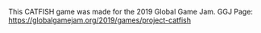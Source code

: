 This CATFISH game was made for the 2019 Global Game Jam.
GGJ Page: https://globalgamejam.org/2019/games/project-catfish
